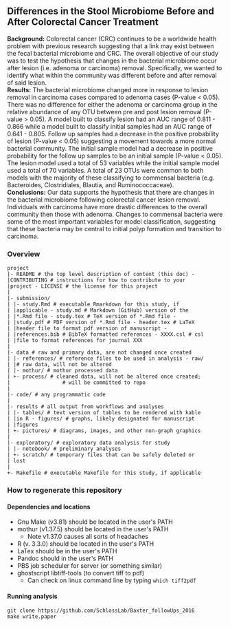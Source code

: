 ## Differences in the Stool Microbiome Before and After Colorectal Cancer Treatment

**Background:** Colorectal cancer (CRC) continues to be a worldwide health problem with previous research suggesting that a link may exist between the fecal bacterial microbiome and CRC. The overall objective of our study was to test the hypothesis that changes in the bacterial microbiome occur after lesion (i.e. adenoma or carcinoma) removal. Specifically, we wanted to identify what within the community was different before and after removal of said lesion.  
**Results:** The bacterial microbiome changed more in response to lesion removal in carcinoma cases compared to adenoma cases (P-value < 0.05). There was no difference for either the adenoma or carcinoma group in the relative abundance of any OTU between pre and post lesion removal (P-value > 0.05). A model built to classify lesion had an AUC range of 0.811 - 0.866 while a model built to classify initial samples had an AUC range of 0.641 - 0.805. Follow up samples had a decrease in the positive probability of lesion (P-value < 0.05) suggesting a movement towards a more normal bacterial community. The initial sample model had a decrease in positive probability for the follow up samples to be an initial sample (P-value < 0.05). The lesion model used a total of 53 variables while the initial sample model used a total of 70 variables. A total of 23 OTUs were common to both models with the majority of these classifying to commensal bacteria (e.g. Bacteroides, Clostridiales, Blautia, and Ruminococcaceae).   
**Conclusions:** Our data supports the hypothesis that there are changes in the bacterial microbiome following colorectal cancer lesion removal. Individuals with carcinoma have more drastic differences to the overall community then those with adenoma. Changes to  commensal bacteria were some of the most important variables for model classification, suggesting that these bacteria may be central to initial polyp formation and transition to carcinoma.


### Overview
	project
	|- README # the top level description of content (this doc) - 
	|CONTRIBUTING # instructions for how to contribute to your 
	|project - LICENSE # the license for this project
	|
	|- submission/
	| |- study.Rmd # executable Rmarkdown for this study, if 
	| |applicable - study.md # Markdown (GitHub) version of the 
	| |*.Rmd file - study.tex # TeX version of *.Rmd file - 
	| |study.pdf # PDF version of *.Rmd file - header.tex # LaTeX 
	| |header file to format pdf version of manuscript - 
	| |references.bib # BibTeX formatted references - XXXX.csl # csl 
	| |file to format references for journal XXX
	|
	|- data # raw and primary data, are not changed once created
	| |- references/ # reference files to be used in analysis - raw/ 
	| |# raw data, will not be altered
	| |- mothur/ # mothur processed data
	| +- process/ # cleaned data, will not be altered once created;
	|                 # will be committed to repo
	|
	|- code/ # any programmatic code
	|
	|- results # all output from workflows and analyses
	| |- tables/ # text version of tables to be rendered with kable 
	| |in R - figures/ # graphs, likely designated for manuscript 
	| |figures
	| +- pictures/ # diagrams, images, and other non-graph graphics
	|
	|- exploratory/ # exploratory data analysis for study
	| |- notebook/ # preliminary analyses
	| +- scratch/ # temporary files that can be safely deleted or 
	| lost
	|
	+- Makefile # executable Makefile for this study, if applicable
### How to regenerate this repository
#### Dependencies and locations  
* Gnu Make (v3.81) should be located in the user's PATH  
* mothur (v1.37.5) should be located in the user's PATH
	* Note v1.37.0 causes all sorts of headaches  	
* R (v. 3.3.0) should be located in the user's PATH  
* LaTex should be in the user's PATH
* Pandoc should in the user's PATH
* PBS job scheduler for server (or something similar)
* ghostscript libtiff-tools (to convert tiff to pdf)
	* Can check on linux command line by typing `which tiff2pdf`

#### Running analysis  
```git clone https://github.com/SchlossLab/Baxter_followUps_2016```  
```make write.paper```
